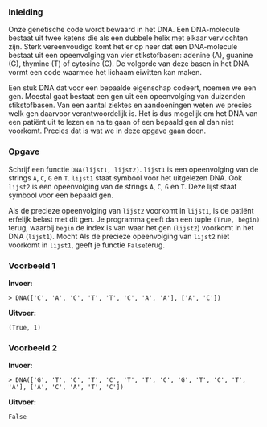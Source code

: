 ### Inleiding

Onze genetische code wordt bewaard in het DNA. Een DNA-molecule bestaat uit twee ketens die als een dubbele helix met elkaar vervlochten zijn. Sterk vereenvoudigd komt het er op neer dat een DNA-molecule bestaat uit een opeenvolging van vier stikstofbasen: adenine (A), guanine (G), thymine (T) of cytosine (C). De volgorde van deze basen in het DNA vormt een code waarmee het lichaam eiwitten kan maken.

Een stuk DNA dat voor een bepaalde eigenschap codeert, noemen we een gen. Meestal gaat bestaat een gen uit een opeenvolging van duizenden stikstofbasen. Van een aantal ziektes en aandoeningen weten we precies welk gen daarvoor verantwoordelijk is. Het is dus mogelijk om het DNA van een patiënt uit te lezen en na te gaan of een bepaald gen al dan niet voorkomt. Precies dat is wat we in deze opgave gaan doen.

### Opgave

Schrijf een functie `DNA(lijst1, lijst2)`. `lijst1` is een opeenvolging van de strings `A`, `C`, `G` en `T`. `lijst1` staat symbool voor het uitgelezen DNA. Ook `lijst2` is een opeenvolging van de strings `A`, `C`, `G` en `T`. Deze lijst staat symbool voor een bepaald gen. 

Als de precieze opeenvolging van `lijst2` voorkomt in `lijst1`, is de patiënt erfelijk belast met dit gen. Je programma geeft dan een tuple `(True, begin)` terug, waarbij `begin` de index is van waar het gen (`lijst2`) voorkomt in het DNA (`lijst1`). Mocht Als de precieze opeenvolging van `lijst2` niet voorkomt in `lijst1`, geeft je functie `False`terug.

### Voorbeeld 1

**Invoer:**

    > DNA(['C', 'A', 'C', 'T', 'T', 'C', 'A', 'A'], ['A', 'C'])


**Uitvoer:**

    (True, 1)


### Voorbeeld 2

**Invoer:**

    > DNA(['G', 'T', 'C', 'T', 'C', 'T', 'T', 'C', 'G', 'T', 'C', 'T', 'A'], ['A', 'C', 'A', 'T', 'C'])


**Uitvoer:**

    False
